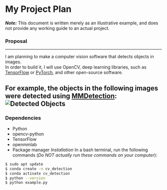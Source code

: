 # My Project Plan
***Note:*** This document is written merely as an illustrative example, and does not provide any working guide to an actual project.

### Proposal
---
I am planning to make a computer vision software that detects objects in images.  
In order to build it, I will use OpenCV, deep learning libraries, such as [TensorFlow](https://www.tensorflow.org/?hl=ko) or [PyTorch](https://www.tensorflow.org/?hl=ko), and other open-source software.

For example, the objects in the following images were detected using [MMDetection](https://github.com/open-mmlab/mmdetection):  
![Detected Objects](https://user-images.githubusercontent.com/12907710/137271636-56ba1cd2-b110-4812-8221-b4c120320aa9.png)
---
### Dependencies
- Python
- opencv-python
- TensorFlow
- openmmlab
- Package manager
*Installation*
In a bash terminal, run the following commands (*Do NOT actually run these commands on your computer*):
```bash
$ sudo apt update
$ conda create -n cv_detection
$ conda activate cv_detection
$ python --version
$ python example.py
```
